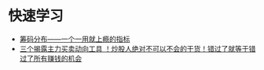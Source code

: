 # 快速学习
* [筹码分布——一个一用就上瘾的指标](https://weread.qq.com/web/reader/d7c32f9071d7b82ed7c9b52k70e32fb021170efdf2eca12)
* [三个揭露主力买卖动向工具 ！炒股人绝对不可以不会的干货！错过了就等于错过了所有赚钱的机会](https://www.youtube.com/watch?v=jFuZXWksOpA&t=22s)
